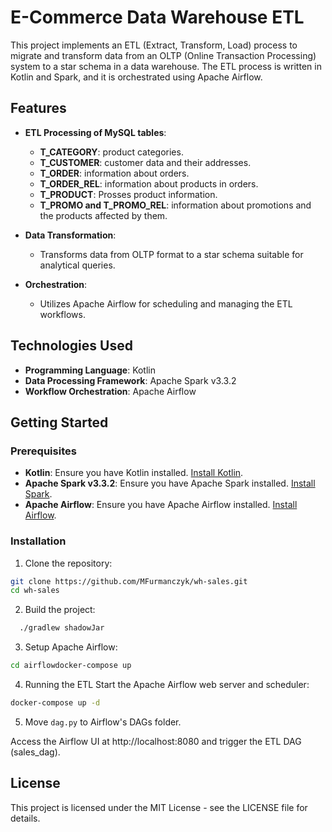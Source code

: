 # E-Commerce Data Warehouse ETL

This project implements an ETL (Extract, Transform, Load) process to migrate and transform data from an OLTP (Online Transaction Processing) system to a star schema in a data warehouse. The ETL process is written in Kotlin and Spark, and it is orchestrated using Apache Airflow.

## Features

- **ETL Processing of MySQL tables**:
    - **T_CATEGORY**: product categories.
    - **T_CUSTOMER**: customer data and their addresses.
    - **T_ORDER**: information about orders.
    - **T_ORDER_REL**: information about products in orders.
    - **T_PRODUCT**: Prosses product information.
    - **T_PROMO and T_PROMO_REL**: information about promotions and the products affected by them.

- **Data Transformation**:
    - Transforms data from OLTP format to a star schema suitable for analytical queries.

- **Orchestration**:
    - Utilizes Apache Airflow for scheduling and managing the ETL workflows.

## Technologies Used

- **Programming Language**: Kotlin
- **Data Processing Framework**: Apache Spark v3.3.2
- **Workflow Orchestration**: Apache Airflow




## Getting Started

### Prerequisites

- **Kotlin**: Ensure you have Kotlin installed. [Install Kotlin](https://kotlinlang.org/docs/tutorials/command-line.html).
- **Apache Spark v3.3.2**: Ensure you have Apache Spark installed. [Install Spark](https://spark.apache.org/downloads.html).
- **Apache Airflow**: Ensure you have Apache Airflow installed. [Install Airflow](https://airflow.apache.org/docs/apache-airflow/stable/start.html).

### Installation

1. Clone the repository:
```bash
git clone https://github.com/MFurmanczyk/wh-sales.git
cd wh-sales
```

2. Build the project:
```bash
  ./gradlew shadowJar
```

3. Setup Apache Airflow:
```bash 
cd airflowdocker-compose up
```

4. Running the ETL
   Start the Apache Airflow web server and scheduler:
```bash
docker-compose up -d
```

5. Move `dag.py` to Airflow's DAGs folder.

Access the Airflow UI at http://localhost:8080 and trigger the ETL DAG (sales_dag).

## License
This project is licensed under the MIT License - see the LICENSE file for details.

